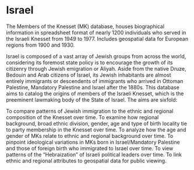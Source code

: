 # Israel
The Members of the Knesset (MK) database, houses biographical information in spreadsheet format of nearly 1200 individuals who served in the Israeli Knesset from 1949 to 1977. Includes geospatial data for European regions from 1900 and 1930.

Israel is composed of a vast array of Jewish groups from across the world, considering its foremost state policy is to encourage the growth of its citizenry through Jewish emigration or Aliyah. Aside from the native Druze, Bedouin and Arab citizens of Israel, its Jewish inhabitants are almost entirely immigrants or descendents of immigrants who arrived in Ottoman Palestine, Mandatory Palestine and Israel after the 1880s. This database aims to catalog the origins of members of the Israeli Knesset, which is the preeminent lawmaking body of the State of Israel. The aims are sixfold:

To compare patterns of Jewish immigration to the ethnic and regional composition of the Knesset over time. 
To examine how regional background, broad ethnic division, gender, age and type of birth locality tie to party membership in the Knesset over time.
To analyze how the age and gender of MKs relate to ethnic and regional background over time.
To pinpoint ideological variations in MKs born in Israel/Mandatory Palestine and those of foreign birth who immigrated to Israel over time. 
To view patterns of the “Hebraization” of Israeli political leaders over time.
To link ethnic and regional attributes to geospatial data for public viewing.


